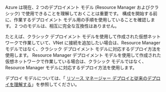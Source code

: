 Azure は現在、2 つのデプロイメント モデル (Resource Manager およびクラシック) で使用できることを理解しておくことは重要です。 構成を開始する前に、作業するデプロイメント モデル用の手順を使用していることを確認します。 2 つのモデルは、相互に完全な互換性はありません。

たとえば、クラシック デプロイメント モデルを使用して作成された仮想ネットワークで作業していて、VNet に接続を追加したい場合は、Resource Manager モデルではなく、クラシック デプロイメント モデルに対応するデプロイ方法を使用します。 Resource Manager デプロイメント モデルを使用して作成された仮想ネットワークで作業している場合は、クラシック モデルではなく、Resource Manager モデルに対応するデプロイ方法を使用します。

デプロイ モデルについては、「 [リソース マネージャー デプロイと従来のデプロイを理解する](../articles/resource-manager-deployment-model.md)」を参照してください。



<!--HONumber=Nov16_HO2-->



